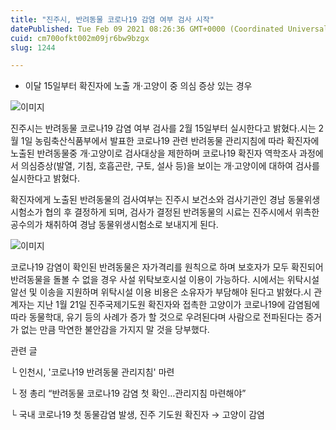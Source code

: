 ```yaml
---
title: "진주시, 반려동물 코로나19 감염 여부 검사 시작"
datePublished: Tue Feb 09 2021 08:26:36 GMT+0000 (Coordinated Universal Time)
cuid: cm700ofkt002m09jr6bw9bzgx
slug: 1244

---
```



- 이달 15일부터 확진자에 노출 개·고양이 중 의심 증상 있는 경우

![이미지](https://cdn.hashnode.com/res/hashnode/image/upload/v1739250223222/8d2e22d3-a677-4e71-9e45-628f4cf2b351.jpeg)

진주시는 반려동물 코로나19 감염 여부 검사를 2월 15일부터 실시한다고 밝혔다.시는 2월 1일 농림축산식품부에서 발표한 코로나19 관련 반려동물 관리지침에 따라 확진자에 노출된 반려동물중 개·고양이로 검사대상을 제한하며 코로나19 확진자 역학조사 과정에서 의심증상(발열, 기침, 호흡곤란, 구토, 설사 등)을 보이는 개·고양이에 대하여 검사를 실시한다고 밝혔다.

확진자에게 노출된 반려동물의 검사여부는 진주시 보건소와 검사기관인 경남 동물위생시험소가 협의 후 결정하게 되며, 검사가 결정된 반려동물의 시료는 진주시에서 위촉한 공수의가 채취하여 경남 동물위생시험소로 보내지게 된다.

![이미지](https://cdn.hashnode.com/res/hashnode/image/upload/v1739250224915/0534e55d-bf5c-45bc-9336-2e1c731c8a9a.jpeg)

코로나19 감염이 확인된 반려동물은 자가격리를 원칙으로 하며 보호자가 모두 확진되어 반려동물을 돌볼 수 없을 경우 사설 위탁보호시설 이용이 가능하다. 시에서는 위탁시설 알선 및 이송을 지원하며 위탁시설 이용 비용은 소유자가 부담해야 된다고 밝혔다.시 관계자는 지난 1월 21일 진주국제기도원 확진자와 접촉한 고양이가 코로나19에 감염됨에 따라 동물학대, 유기 등의 사례가 증가 할 것으로 우려된다며 사람으로 전파된다는 증거가 없는 만큼 막연한 불안감을 가지지 말 것을 당부했다.

관련 글

└ 인천시, '코로나19 반려동물 관리지침' 마련

└ 정 총리 “반려동물 코로나19 감염 첫 확인…관리지침 마련해야”

└ 국내 코로나19 첫 동물감염 발생, 진주 기도원 확진자 → 고양이 감염
